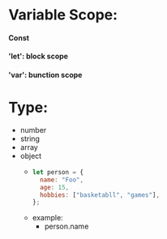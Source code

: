 # Variable Scope:

#### Const

#### 'let': block scope

#### 'var': bunction scope

# Type:

- number
- string
- array
- object
  - ```javascript
    let person = {
      name: "Foo",
      age: 15,
      hobbies: ["basketabll", "games"],
    };
    ```
  - example:
    - person.name
